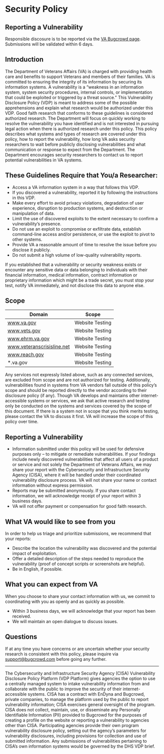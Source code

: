 # Security Policy

## Reporting a Vulnerability

Responsible discosure is to be reported via the [VA Bugcrowd page](https://bugcrowd.com/va-vdp).
Submissions will be validated within 6 days.

## Introduction
The Department of Veterans Affairs (VA) is charged with providing health care and benefits to support Veterans and members of their families.
VA is committed to ensuring the integrity of its information by securing its information systems. A vulnerability is a “weakness in an information system, system security procedures, internal controls, or implementation that could be exploited or triggered by a threat source.” 
This Vulnerability Disclosure Policy (VDP) is meant to address some of the possible apprehensions and explain what research would be authorized under this VDP. Good faith research that conforms to these guidelines is considered authorized research. 
The Department will focus on quickly working to resolve the vulnerability you have identified and is not interested in pursuing legal action when there is authorized research under this policy.
This policy describes what systems and types of research are covered under this policy, how to report the vulnerability, how long VA asks security researchers to wait before publicly disclosing vulnerabilities and what communication or response to expect from the Department.
The Department encourages security researchers to contact us to report potential vulnerabilities in VA systems.

## These Guidelines Require that You/a Researcher:
* Access a VA information system in a way that follows this VDP.
* If you discovered a vulnerability, reported it by following the instructions in this VDP.
* Make every effort to avoid privacy violations, degradation of user experience, disruption to production systems, and destruction or manipulation of data.
* Limit the use of discovered exploits to the extent necessary to confirm a vulnerability’s presence.
* Do not use an exploit to compromise or exfiltrate data, establish command-line access and/or persistence, or use the exploit to pivot to other systems.
* Provide VA a reasonable amount of time to resolve the issue before you disclose it publicly.
* Do not submit a high volume of low-quality vulnerability reports.

If you established that a vulnerability or security weakness exists or encounter any sensitive data or data belonging to individuals with their financial information, medical information, contract information or proprietary information which might be a trade secret, you must stop your test, notify VA immediately, and not disclose this data to anyone else.

## Scope

| Domain | Scope |
| --- | --- |
| www.va.gov | Website Testing |
| www.vets.gov | Website Testing |
| www.ehrm.va.gov | Website Testing |
| www.veteranscrisisline.net | Website Testing |
| www.reach.gov | Website Testing |
| *.va.gov | Website Testing |


Any services not expressly listed above, such as any connected services, are excluded from scope and are not authorized for testing. 
Additionally, vulnerabilities found in systems from VA vendors fall outside of this policy’s scope and should be reported directly to the vendor according to their disclosure policy (if any).
Though VA develops and maintains other internet-accessible systems or services, we ask that active research and testing only be conducted on the systems and services covered by the scope of this document. 
If there is a system not in scope that you think merits testing, please contact the VA to discuss it first. VA will increase the scope of this policy over time.

## Reporting a Vulnerability
* Information submitted under this policy will be used for defensive purposes only – to mitigate or remediate vulnerabilities. If your findings include newly discovered vulnerabilities that affect all users of a product or service and not solely the Department of Veterans Affairs, we may share your report with the Cybersecurity and Infrastructure Security Agency (CISA), where it will be handled under their coordinated vulnerability disclosure process. VA will not share your name or contact information without express permission.
* Reports may be submitted anonymously. If you share contact information, we will acknowledge receipt of your report within 3 business days.
* VA will not offer payment or compensation for good faith research.

## What VA would like to see from you
In order to help us triage and prioritize submissions, we recommend that your reports:

* Describe the location the vulnerability was discovered and the potential impact of exploitation.
* Offer a detailed description of the steps needed to reproduce the vulnerability (proof of concept scripts or screenshots are helpful).
* Be in English, if possible.

## What you can expect from VA
When you choose to share your contact information with us, we commit to coordinating with you as openly and as quickly as possible.

* Within 3 business days, we will acknowledge that your report has been received.
* We will maintain an open dialogue to discuss issues.

## Questions
If at any time you have concerns or are uncertain whether your security research is consistent with this policy, please inquire via support@bugcrowd.com before going any further.

---

The Cybersecurity and Infrastructure Security Agency (CISA) Vulnerability Disclosure Policy Platform (VDP Platform) gives agencies the option to use a centrally managed system to intake vulnerability information from and collaborate with the public to improve the security of their internet-accessible systems. 
CISA has a contract with EnDyna and Bugcrowd, private companies, to manage the platform used by the public to report vulnerability information; CISA exercises general oversight of the program. 
CISA does not collect, maintain, use, or disseminate any Personally Identifiable Information (PII) provided to Bugcrowd for the purposes of creating a profile on the website or reporting a vulnerability to agencies other than CISA. 
Participating agencies provide their own program vulnerability disclosure policy, setting out the agency’s parameters for vulnerability disclosures, including provisions for collection and use of submitted information. 
Any submissions of vulnerabilities pertaining to CISA’s own information systems would be governed by the DHS VDP brief.
